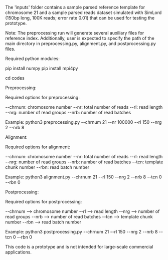 The 'inputs' folder contains a sample parsed reference template for chromosome 21 and a sample parsed reads dataset simulated with SimLord (150bp long, 100K reads; error rate 0.01) that can be used for testing the prototype. 

Note: The preprocessing run will generate several auxiliary files for reference index. Additionally, user is expected to specify the path of the main directory in preprocessing.py, alignment.py, and postprocessing.py files.

Required python modules:

pip install numpy
pip install mpi4py

cd codes

Preprocessing:

Required options for preprocessing:

--chrnum: chromosome number
--nr: total number of reads 
--rl: read length
--nrg: number of read groups
--nrb: number of read batches

Example: python3 preprocessing.py --chrnum 21 --nr 100000 --rl 150 --nrg 2 --nrb 8

Alignment:

Required options for alignment:

--chrnum: chromosome number
--nr: total number of reads
--rl: read length
--nrg: number of read groups
--nrb: number of read batches
--tcn: template chunk number
--rbn: read batch number

Example: python3 alignment.py --chrnum 21 --rl 150 --nrg 2 --nrb 8 --tcn 0 --rbn 0

Postprocessing: 

Required options for postprocessing:

--chrnum --> chromosome number
--rl --> read length
--nrg --> number of read groups
--nrb --> number of read batches
--tcn --> template chunk number
--rbn --> read batch number

Example: python3 postprocessing.py --chrnum 21 --rl 150 --nrg 2 --nrb 8 --tcn 0 --rbn 0

This code is a prototype and is not intended for large-scale commercial applications.
